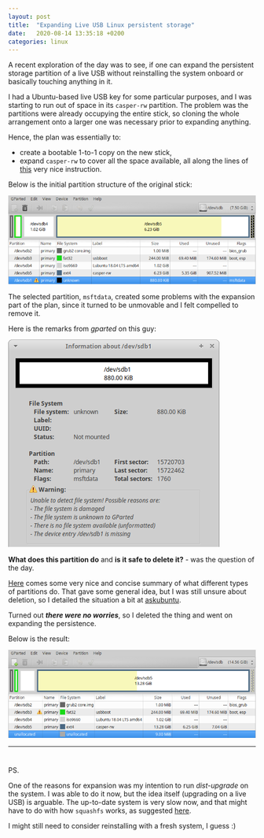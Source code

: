 ```yaml
---
layout: post
title:  "Expanding Live USB Linux persistent storage"
date:   2020-08-14 13:35:18 +0200
categories: linux
---
```


A recent exploration of the day was to see, if one can expand the persistent storage partition of a live USB without reinstalling the system onboard or basically touching anything in it.

I had a Ubuntu-based live USB key for some particular purposes, and I was starting to run out of space in its `casper-rw` partition. The problem was the partitions were already occupying the entire stick, so cloning the whole arrangement onto a larger one was necessary prior to expanding anything.

Hence, the plan was essentially to:
* create a bootable 1-to-1 copy on the new stick,
* expand `casper-rw` to cover all the space available,
all along the lines of [this](https://askubuntu.com/a/1179027) very nice instruction.

Below is the initial partition structure of the original stick: 

![image av1-1](/assets/img/expanding-live-usb-linux-persistent-storage/av1-1.png)

The selected partition, `msftdata`, created some problems with the expansion part of the plan, since it turned to be unmovable and I felt compelled to remove it.

Here is the remarks from _gparted_ on this guy:

![image av1-2](/assets/img/expanding-live-usb-linux-persistent-storage/av1-2.png)

**What does this partition do** and **is it safe to delete it?** - was the question of the day.

[Here](https://askubuntu.com/a/371605) comes some very nice and concise summary of what different types of partitions do. That gave some general idea, but I was still unsure about deletion, so I detailed the situation a bit at [askubuntu](https://askubuntu.com/q/1238266).

Turned out ___there were no worries___, so I deleted the thing and went on expanding the persistence.

Below is the result:

![image av2-1](/assets/img/expanding-live-usb-linux-persistent-storage/av2-1.png)

---
#

PS.

One of the reasons for expansion was my intention to run _dist-upgrade_ on the system. I was able to do it now, but the idea itself (upgrading on a live USB) is arguable. The up-to-date system is very slow now, and that might have to do with how `squashfs` works, as suggested [here](https://askubuntu.com/a/943631).

I might still need to consider reinstalling with a fresh system, I guess :)
